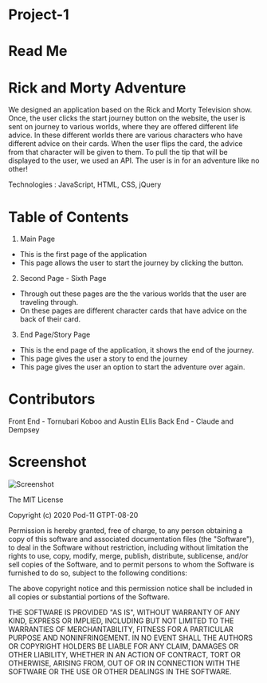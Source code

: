 # Project-1
# Read Me

# Rick and Morty Adventure

We designed an application based on the Rick and Morty Television show. Once, the user clicks the start journey button on the website, the user is sent on journey to various worlds, where they are offered different life advice. In these different worlds there are various characters who have different advice on their cards. When the user flips the card, the advice from that character will be given to them. To pull the tip that will be displayed to the user, we used an API. The user is in for an adventure like no other!

Technologies : JavaScript, HTML, CSS, jQuery

# Table of Contents 
1. Main Page
- This is the first page of the application 
- This page allows the user to start the journey by clicking the button.  
2. Second Page - Sixth Page
- Through out these pages are the the various worlds that the user are traveling through. 
- On these pages are different character cards that have advice on the back of their card. 
3. End Page/Story Page
- This is the end page of the application, it shows the end of the journey. 
- This page gives the user a story to end the journey 
- This page gives the user an option to start the adventure over again. 



# Contributors 
Front End - Tornubari Koboo and Austin ELlis
Back End -  Claude and Dempsey 

# Screenshot

![Screenshot](application-screenshot.png)

The MIT License

Copyright (c) 2020 Pod-11 GTPT-08-20

Permission is hereby granted, free of charge, to any person obtaining a copy
of this software and associated documentation files (the "Software"), to deal
in the Software without restriction, including without limitation the rights
to use, copy, modify, merge, publish, distribute, sublicense, and/or sell
copies of the Software, and to permit persons to whom the Software is
furnished to do so, subject to the following conditions:

The above copyright notice and this permission notice shall be included in
all copies or substantial portions of the Software.

THE SOFTWARE IS PROVIDED "AS IS", WITHOUT WARRANTY OF ANY KIND, EXPRESS OR
IMPLIED, INCLUDING BUT NOT LIMITED TO THE WARRANTIES OF MERCHANTABILITY,
FITNESS FOR A PARTICULAR PURPOSE AND NONINFRINGEMENT. IN NO EVENT SHALL THE
AUTHORS OR COPYRIGHT HOLDERS BE LIABLE FOR ANY CLAIM, DAMAGES OR OTHER
LIABILITY, WHETHER IN AN ACTION OF CONTRACT, TORT OR OTHERWISE, ARISING FROM,
OUT OF OR IN CONNECTION WITH THE SOFTWARE OR THE USE OR OTHER DEALINGS IN
THE SOFTWARE.
